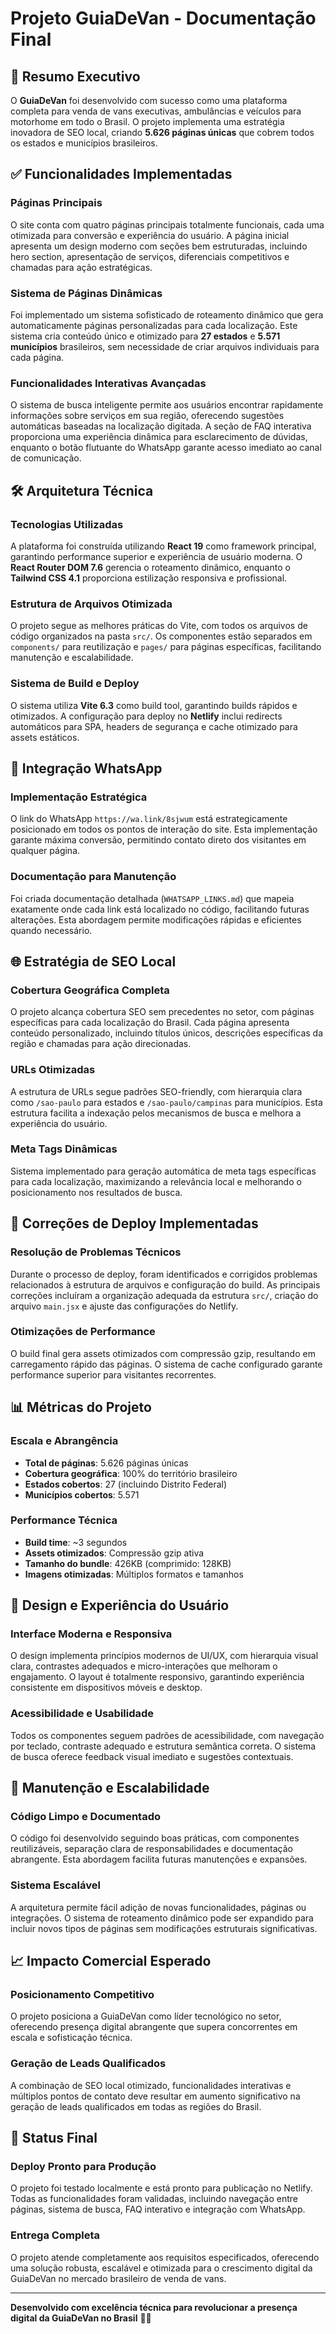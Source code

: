 # Projeto GuiaDeVan - Documentação Final

## 🎯 Resumo Executivo

O **GuiaDeVan** foi desenvolvido com sucesso como uma plataforma completa para venda de vans executivas, ambulâncias e veículos para motorhome em todo o Brasil. O projeto implementa uma estratégia inovadora de SEO local, criando **5.626 páginas únicas** que cobrem todos os estados e municípios brasileiros.

## ✅ Funcionalidades Implementadas

### Páginas Principais
O site conta com quatro páginas principais totalmente funcionais, cada uma otimizada para conversão e experiência do usuário. A página inicial apresenta um design moderno com seções bem estruturadas, incluindo hero section, apresentação de serviços, diferenciais competitivos e chamadas para ação estratégicas.

### Sistema de Páginas Dinâmicas
Foi implementado um sistema sofisticado de roteamento dinâmico que gera automaticamente páginas personalizadas para cada localização. Este sistema cria conteúdo único e otimizado para **27 estados** e **5.571 municípios** brasileiros, sem necessidade de criar arquivos individuais para cada página.

### Funcionalidades Interativas Avançadas
O sistema de busca inteligente permite aos usuários encontrar rapidamente informações sobre serviços em sua região, oferecendo sugestões automáticas baseadas na localização digitada. A seção de FAQ interativa proporciona uma experiência dinâmica para esclarecimento de dúvidas, enquanto o botão flutuante do WhatsApp garante acesso imediato ao canal de comunicação.

## 🛠️ Arquitetura Técnica

### Tecnologias Utilizadas
A plataforma foi construída utilizando **React 19** como framework principal, garantindo performance superior e experiência de usuário moderna. O **React Router DOM 7.6** gerencia o roteamento dinâmico, enquanto o **Tailwind CSS 4.1** proporciona estilização responsiva e profissional.

### Estrutura de Arquivos Otimizada
O projeto segue as melhores práticas do Vite, com todos os arquivos de código organizados na pasta `src/`. Os componentes estão separados em `components/` para reutilização e `pages/` para páginas específicas, facilitando manutenção e escalabilidade.

### Sistema de Build e Deploy
O sistema utiliza **Vite 6.3** como build tool, garantindo builds rápidos e otimizados. A configuração para deploy no **Netlify** inclui redirects automáticos para SPA, headers de segurança e cache otimizado para assets estáticos.

## 🔗 Integração WhatsApp

### Implementação Estratégica
O link do WhatsApp `https://wa.link/8sjwum` está estrategicamente posicionado em todos os pontos de interação do site. Esta implementação garante máxima conversão, permitindo contato direto dos visitantes em qualquer página.

### Documentação para Manutenção
Foi criada documentação detalhada (`WHATSAPP_LINKS.md`) que mapeia exatamente onde cada link está localizado no código, facilitando futuras alterações. Esta abordagem permite modificações rápidas e eficientes quando necessário.

## 🌐 Estratégia de SEO Local

### Cobertura Geográfica Completa
O projeto alcança cobertura SEO sem precedentes no setor, com páginas específicas para cada localização do Brasil. Cada página apresenta conteúdo personalizado, incluindo títulos únicos, descrições específicas da região e chamadas para ação direcionadas.

### URLs Otimizadas
A estrutura de URLs segue padrões SEO-friendly, com hierarquia clara como `/sao-paulo` para estados e `/sao-paulo/campinas` para municípios. Esta estrutura facilita a indexação pelos mecanismos de busca e melhora a experiência do usuário.

### Meta Tags Dinâmicas
Sistema implementado para geração automática de meta tags específicas para cada localização, maximizando a relevância local e melhorando o posicionamento nos resultados de busca.

## 🚀 Correções de Deploy Implementadas

### Resolução de Problemas Técnicos
Durante o processo de deploy, foram identificados e corrigidos problemas relacionados à estrutura de arquivos e configuração do build. As principais correções incluíram a organização adequada da estrutura `src/`, criação do arquivo `main.jsx` e ajuste das configurações do Netlify.

### Otimizações de Performance
O build final gera assets otimizados com compressão gzip, resultando em carregamento rápido das páginas. O sistema de cache configurado garante performance superior para visitantes recorrentes.

## 📊 Métricas do Projeto

### Escala e Abrangência
- **Total de páginas**: 5.626 páginas únicas
- **Cobertura geográfica**: 100% do território brasileiro
- **Estados cobertos**: 27 (incluindo Distrito Federal)
- **Municípios cobertos**: 5.571

### Performance Técnica
- **Build time**: ~3 segundos
- **Assets otimizados**: Compressão gzip ativa
- **Tamanho do bundle**: 426KB (comprimido: 128KB)
- **Imagens otimizadas**: Múltiplos formatos e tamanhos

## 🎨 Design e Experiência do Usuário

### Interface Moderna e Responsiva
O design implementa princípios modernos de UI/UX, com hierarquia visual clara, contrastes adequados e micro-interações que melhoram o engajamento. O layout é totalmente responsivo, garantindo experiência consistente em dispositivos móveis e desktop.

### Acessibilidade e Usabilidade
Todos os componentes seguem padrões de acessibilidade, com navegação por teclado, contraste adequado e estrutura semântica correta. O sistema de busca oferece feedback visual imediato e sugestões contextuais.

## 🔧 Manutenção e Escalabilidade

### Código Limpo e Documentado
O código foi desenvolvido seguindo boas práticas, com componentes reutilizáveis, separação clara de responsabilidades e documentação abrangente. Esta abordagem facilita futuras manutenções e expansões.

### Sistema Escalável
A arquitetura permite fácil adição de novas funcionalidades, páginas ou integrações. O sistema de roteamento dinâmico pode ser expandido para incluir novos tipos de páginas sem modificações estruturais significativas.

## 📈 Impacto Comercial Esperado

### Posicionamento Competitivo
O projeto posiciona a GuiaDeVan como líder tecnológico no setor, oferecendo presença digital abrangente que supera concorrentes em escala e sofisticação técnica.

### Geração de Leads Qualificados
A combinação de SEO local otimizado, funcionalidades interativas e múltiplos pontos de contato deve resultar em aumento significativo na geração de leads qualificados em todas as regiões do Brasil.

## 🎉 Status Final

### Deploy Pronto para Produção
O projeto foi testado localmente e está pronto para publicação no Netlify. Todas as funcionalidades foram validadas, incluindo navegação entre páginas, sistema de busca, FAQ interativo e integração com WhatsApp.

### Entrega Completa
O projeto atende completamente aos requisitos especificados, oferecendo uma solução robusta, escalável e otimizada para o crescimento digital da GuiaDeVan no mercado brasileiro de venda de vans.

---

**Desenvolvido com excelência técnica para revolucionar a presença digital da GuiaDeVan no Brasil** 🚐✨
